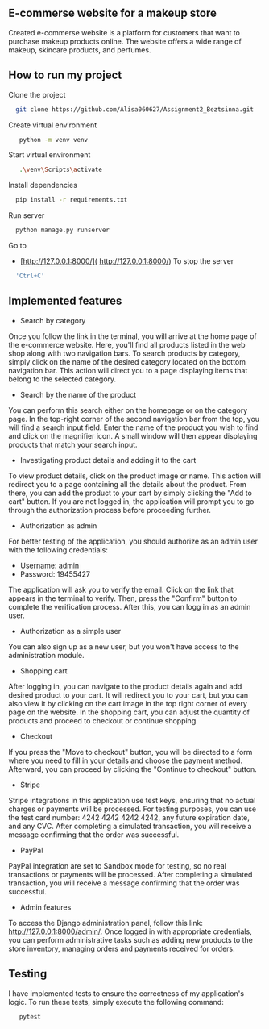 
## E-commerse website for a makeup store
Created e-commerse website is a platform for customers that want to purchase makeup products online. The website offers a wide range of makeup, skincare products, and perfumes.


## How to run my project

Clone the project

```bash
  git clone https://github.com/Alisa060627/Assignment2_Beztsinna.git 
```
Create virtual environment 

```bash
   python -m venv venv    
```

Start virtual environment

```bash
   .\venv\Scripts\activate    
```

Install dependencies

```bash
  pip install -r requirements.txt 
```
Run server
```bash
  python manage.py runserver
```
Go to

- [http://127.0.0.1:8000/]( http://127.0.0.1:8000/)
To stop the server 
```bash
  'Ctrl+C'
```

## Implemented features

- Search by category 

Once you follow the link in the terminal, you will arrive at the home page of the e-commerce website. Here, you'll find all products listed in the web shop along with two navigation bars. To search products by category, simply click on the name of the desired category located on the bottom navigation bar. This action will direct you to a page displaying items that belong to the selected category.

- Search by the name of the product 

You can perform this search either on the homepage or on the category page. In the top-right corner of the second navigation bar from the top, you will find a search input field. Enter the name of the product you wish to find and click on the magnifier icon. A small window will then appear displaying products that match your search input.

- Investigating product details and adding it to the cart

To view product details, click on the product image or name. This action will redirect you to a page containing all the details about the product. From there, you can add the product to your cart by simply clicking the "Add to cart" button. If you are not logged in, the application will prompt you to go through the authorization process before proceeding further.

- Authorization as admin

For better testing of the application, you should authorize as an admin user with the following credentials:
-  Username: admin
- Password: 19455427

The application will ask you to verify the email. Click on the link that appears in the terminal to verify. Then, press the "Confirm" button to complete the verification process. After this, you can logg in as an admin user.

- Authorization as a simple user

You can also sign up as a new user, but you won't have access to the administration module.

- Shopping cart

After logging in, you can navigate to the product details again and add desired product to your cart. It will redirect you to your cart, but you can also view it by clicking on the cart image in the top right corner of every page on the website. In the shopping cart, you can adjust the quantity of products and proceed to checkout or continue shopping.

- Checkout

If you press the "Move to checkout" button, you will be directed to a form where you need to fill in your details and choose the payment method. Afterward, you can proceed by clicking the "Continue to checkout" button.

- Stripe

Stripe integrations in this application use test keys, ensuring that no actual charges or payments will be processed. For testing purposes, you can use the test card number: 4242 4242 4242 4242, any future expiration date, and any CVC. After completing a simulated transaction, you will receive a message confirming that the order was successful.

- PayPal

PayPal integration are set to Sandbox mode for testing, so no real transactions or payments will be processed. After completing a simulated transaction, you will receive a message confirming that the order was successful.

- Admin features 

To access the Django administration panel, follow this link: http://127.0.0.1:8000/admin/. Once logged in with appropriate credentials, you can perform administrative tasks such as adding new products to the store inventory, managing orders and payments received for orders.
## Testing
I have implemented tests to ensure the correctness of my application's logic. To run these tests, simply execute the following command:
```bash
   pytest   
```






